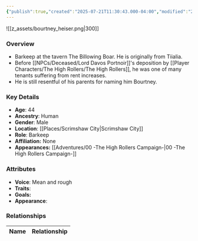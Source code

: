 ```yaml
---
{"publish":true,"created":"2025-07-21T11:30:43.000-04:00","modified":"2025-10-03T09:46:49.232-04:00","published":"2025-10-03T09:46:49.232-04:00","cssclasses":"","Age":"44","Ancestry":["Human"],"Gender":"Male","Location":["[[Scrimshaw City]]"],"Role":["Barkeep"],"Affiliation":["None"],"Appearances":["[[00 -The High Rollers Campaign-]]"]}
---
```



![[z_assets/bourtney_heiser.png|300]]

### Overview
- Barkeep at the tavern The Billowing Boar. He is originally from Tiialia.
- Before [[NPCs/Deceased/Lord Davos Portnoir]]'s deposition by [[Player Characters/The High Rollers/The High Rollers]], he was one of many tenants suffering from rent increases.
- He is still resentful of his parents for naming him Bourtney.

### Key Details
- **Age**: 44
- **Ancestry**: Human
- **Gender**: Male
- **Location**: [[Places/Scrimshaw City\|Scrimshaw City]]
- **Role**: Barkeep
- **Affiliation:** None
- **Appearances:** [[Adventures/00 -The High Rollers Campaign-\|00 -The High Rollers Campaign-]]

### Attributes
- **Voice**: Mean and rough
- **Traits**: 
- **Goals:** 
- **Appearance**: 

### Relationships

| Name  | Relationship |
| ----- | ------------ |
